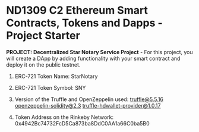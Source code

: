 # ND1309 C2 Ethereum Smart Contracts, Tokens and Dapps - Project Starter 
**PROJECT: Decentralized Star Notary Service Project** - For this project, you will create a DApp by adding functionality with your smart contract and deploy it on the public testnet.

1) ERC-721 Token Name: StarNotary
2) ERC-721 Token Symbol: SNY
3) Version of the Truffle and OpenZeppelin used: 
    truffle@5.5.16
    openzeppelin-solidity@2.3
    truffle-hdwallet-provider@1.0.17

4) Token Address on the Rinkeby Network: 0x4942Bc74732FcD5Ca873ba8DdC0AA1a66C0ba5B0